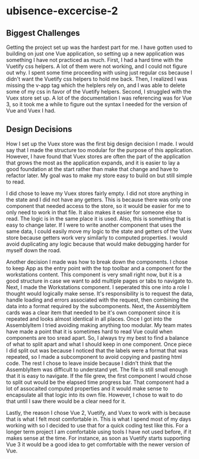 # ubisence-excercise-2

## Biggest Challenges

Getting the project set up was the hardest part for me. I have gotten used to building on just one Vue application, so setting up a new application was something I have not practiced as much. First, I had a hard time with the Vuetify css helpers. A lot of them were not working, and I could not figure out why. I spent some time proceeding with using just regular css because I didn't want the Vuetify css helpers to hold me back. Then, I realized I was missing the v-app tag which the helplers rely on, and I was able to delete some of my css in favor of the Vuetify helpers. Second, I struggled with the Vuex store set up. A lot of the documentation I was referencing was for Vue 3, so it took me a while to figure out the syntax I needed for the version of Vue and Vuex I had.

## Design Decisions

How I set up the Vuex store was the first big design decision I made. I would say that I made the structure too modular for the purpose of this application. However, I have found that Vuex stores are often the part of the application that grows the most as the application expands, and it is easier to lay a good foundation at the start rather than make that change and have to refactor later. My goal was to make my store easy to build on but still simple to read.

I did chose to leave my Vuex stores fairly empty. I did not store anything in the state and I did not have any getters. This is because there was only one component that needed access to the store, so it would be easier for me to only need to work in that file. It also makes it easier for someone else to read. The logic is in the same place it is used. Also, this is something that is easy to change later. If I were to write another component that uses the same data, I could easily move my logic to the state and getters of the Vuex store because getters work very similarly to computed properties. I would avoid duplicating any logic because that would make debugging harder for myself down the road.

Another decision I made was how to break down the components. I chose to keep App as the entry point with the top toolbar and a component for the workstations content. This component is very small right now, but it is a good structure in case we want to add multiple pages or tabs to navigate to. Next, I made the Workstations component. I seperated this one into a role I thought would logically make sense. It's responsibility is to request the data, handle loading and errors associated with the request, then combining the data into a format required by the subcomponents. Next, the AssemblyItem cards was a clear item that needed to be it's own component since it is repeated and looks almost identical in all places. Once I got into the AssemblyItem I tried avoiding making anything too modular. My team mates have made a point that it is sometimes hard to read Vue could when components are too sread apart. So, I always try my best to find a balance of what to split apart and what I should keep in one component. Once piece I did split out was because I noticed that the labels were a format that was repeated, so I made a subcomponent to avoid copying and pasting html code. The rest I chose to leave inside because I didn't think that the AssemblyItem was difficult to understand yet. The file is still small enough that it is easy to navigate. If the file grew, the first component I would chose to split out would be the elapsed time progress bar. That component had a lot of assocaited computed properties and it would make sense to encapsulate all that logic into its own file. However, I chose to wait to do that until I saw there would be a clear need for it.

Lastly, the reason I chose Vue 2, Vuetify, and Vuex to work with is because that is what I felt most comfortable in. This is what I spend most of my days working with so I decided to use that for a quick coding test like this. For a longer term project I am comfortable using tools I have not used before, if it makes sense at the time. For instance, as soon as Vuetify starts supporting Vue 3 it would be a good idea to get comfortable with the newer version of Vue.
